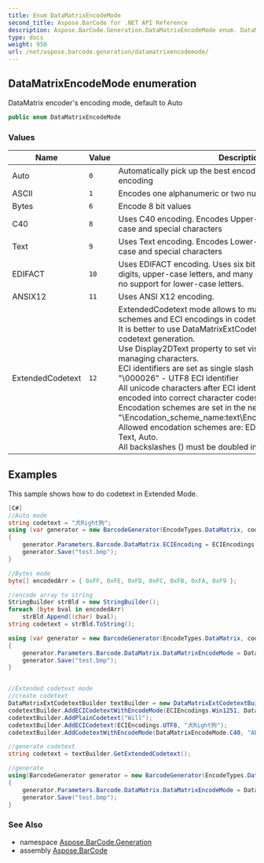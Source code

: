 ```yaml
---
title: Enum DataMatrixEncodeMode
second_title: Aspose.BarCode for .NET API Reference
description: Aspose.BarCode.Generation.DataMatrixEncodeMode enum. DataMatrix encoders encoding mode default to Auto
type: docs
weight: 950
url: /net/aspose.barcode.generation/datamatrixencodemode/
---
```

## DataMatrixEncodeMode enumeration

DataMatrix encoder's encoding mode, default to Auto

```csharp
public enum DataMatrixEncodeMode
```

### Values

| Name | Value | Description |
| --- | --- | --- |
| Auto | `0` | Automatically pick up the best encode mode for Datamatrix encoding |
| ASCII | `1` | Encodes one alphanumeric or two numeric characters per byte |
| Bytes | `6` | Encode 8 bit values |
| C40 | `8` | Uses C40 encoding. Encodes Upper-case alphanumeric, Lower case and special characters |
| Text | `9` | Uses Text encoding. Encodes Lower-case alphanumeric, Upper case and special characters |
| EDIFACT | `10` | Uses EDIFACT encoding. Uses six bits per character, encodes digits, upper-case letters, and many punctuation marks, but has no support for lower-case letters. |
| ANSIX12 | `11` | Uses ANSI X12 encoding. |
| ExtendedCodetext | `12` | ExtendedCodetext mode allows to manually switch encodation schemes and ECI encodings in codetext.<br>It is better to use DataMatrixExtCodetextBuilder for extended codetext generation.<br>Use Display2DText property to set visible text to removing managing characters.<br>ECI identifiers are set as single slash and six digits identifier "\000026" - UTF8 ECI identifier<br>All unicode characters after ECI identifier are automatically encoded into correct character codeset.<br>Encodation schemes are set in the next format : "\Encodation_scheme_name:text\Encodation_scheme_name:text".<br>Allowed encodation schemes are: EDIFACT, ANSIX12, ASCII, C40, Text, Auto.<br>All backslashes (\) must be doubled in text. |

## Examples

This sample shows how to do codetext in Extended Mode.

```csharp
[C#]
//Auto mode
string codetext = "犬Right狗";
using (var generator = new BarcodeGenerator(EncodeTypes.DataMatrix, codetext))
{
    generator.Parameters.Barcode.DataMatrix.ECIEncoding = ECIEncodings.UTF8;
    generator.Save("test.bmp");
}

//Bytes mode
byte[] encodedArr = { 0xFF, 0xFE, 0xFD, 0xFC, 0xFB, 0xFA, 0xF9 };

//encode array to string
StringBuilder strBld = new StringBuilder();
foreach (byte bval in encodedArr)
    strBld.Append((char) bval);
string codetext = strBld.ToString();

using (var generator = new BarcodeGenerator(EncodeTypes.DataMatrix, codetext))
{
    generator.Parameters.Barcode.DataMatrix.DataMatrixEncodeMode = DataMatrixEncodeMode.Bytes;
    generator.Save("test.bmp");
}


//Extended codetext mode
//create codetext
DataMatrixExtCodetextBuilder textBuilder = new DataMatrixExtCodetextBuilder();
codetextBuilder.AddECICodetextWithEncodeMode(ECIEncodings.Win1251, DataMatrixEncodeMode.Bytes, "World");
codetextBuilder.AddPlainCodetext("Will");
codetextBuilder.AddECICodetext(ECIEncodings.UTF8, "犬Right狗");
codetextBuilder.AddCodetextWithEncodeMode(DataMatrixEncodeMode.C40, "ABCDE");

//generate codetext
string codetext = textBuilder.GetExtendedCodetext();    

//generate
using(BarcodeGenerator generator = new BarcodeGenerator(EncodeTypes.DataMatrix, codetext))
{
    generator.Parameters.Barcode.DataMatrix.DataMatrixEncodeMode = DataMatrixEncodeMode.ExtendedCodetext;
	generator.Save("test.bmp");
}
```

### See Also

* namespace [Aspose.BarCode.Generation](../../aspose.barcode.generation/)
* assembly [Aspose.BarCode](../../)


